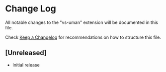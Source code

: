 # Change Log

All notable changes to the "vs-uman" extension will be documented in this file.

Check [Keep a Changelog](http://keepachangelog.com/) for recommendations on how to structure this file.

## [Unreleased]

- Initial release